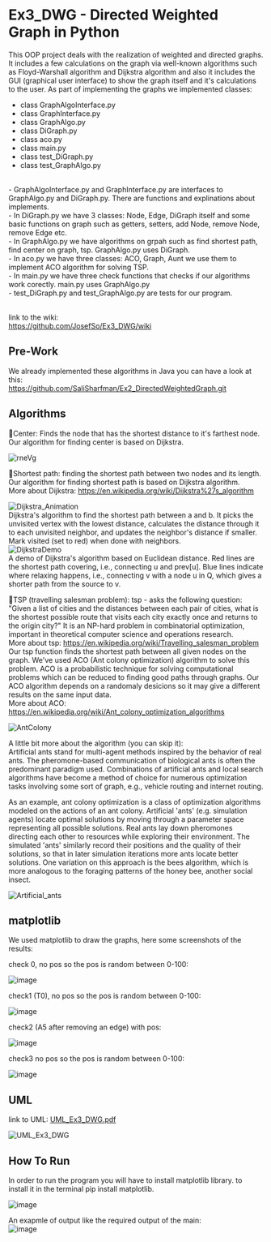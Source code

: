# Ex3_DWG - Directed Weighted Graph in Python

This OOP project deals with the realization of weighted and directed graphs. It includes a few calculations on the graph via well-known algorithms such as Floyd-Warshall algorithm and Dijkstra algorithm and also it includes the GUI (graphical user interface) to show the graph itself and it's calculations to the user. 
As part of implementing the graphs we implemented classes:


* class GraphAlgoInterface.py
* class GraphInterface.py
* class GraphAlgo.py
* class DiGraph.py
* class aco.py
* class main.py
* class test_DiGraph.py
* class test_GraphAlgo.py

<br>
- GraphAlgoInterface.py and GraphInterface.py are interfaces to GraphAlgo.py and DiGraph.py. There are functions and explinations about implements.
<br>
- In DiGraph.py we have 3 classes: Node, Edge, DiGraph itself and some basic functions on graph such as getters, setters, add Node, remove Node, remove Edge etc.
<br>
- In GraphAlgo.py we have algorithms on grpah such as find shortest path, find center on graph, tsp. GraphAlgo.py uses DiGraph. 
<br>
- In aco.py we have three classes: ACO, Graph, Aunt we use them to implement ACO algorithm for solving TSP.
<br>
- In main.py we have three check functions that checks if our algorithms work corectly. main.py uses GraphAlgo.py
<br>
- test_DiGraph.py and test_GraphAlgo.py are tests for our program.
<br>
<br>

link to the wiki: <br>
https://github.com/JosefSo/Ex3_DWG/wiki

## Pre-Work

We already implemented these algorithms in Java you can have a look at this: <br>
https://github.com/SaliSharfman/Ex2_DirectedWeightedGraph.git


## Algorithms 

🔹Center: Finds the node that has the shortest distance to it's farthest node. Our algorithm for finding center is based on Dijkstra.

![rneVg](https://user-images.githubusercontent.com/77780368/147604052-001066c4-5886-42ce-a6e5-82257c2b40b3.png)

🔹Shortest path: finding the shortest path between two nodes and its length. Our algorithm for finding shortest path is based on Dijkstra algorithm.
<br> 
More about Dijkstra: https://en.wikipedia.org/wiki/Dijkstra%27s_algorithm

![Dijkstra_Animation](https://user-images.githubusercontent.com/77780368/147604706-c57dd14a-ded5-4160-b734-5bd6ad4947a5.gif) <br>
Dijkstra's algorithm to find the shortest path between a and b. It picks the unvisited vertex with the lowest distance, calculates the distance through it to each unvisited neighbor, and updates the neighbor's distance if smaller. Mark visited (set to red) when done with neighbors.  <br>
![DijkstraDemo](https://user-images.githubusercontent.com/77780368/147604870-42dbf28e-91ad-42cf-a164-fb0861655a9c.gif) <br>
A demo of Dijkstra's algorithm based on Euclidean distance. Red lines are the shortest path covering, i.e., connecting u and prev[u]. Blue lines indicate where relaxing happens, i.e., connecting v with a node u in Q, which gives a shorter path from the source to v.
<br>



🔹TSP (travelling salesman problem): tsp - asks the following question: "Given a list of cities and the distances between each pair of cities, what is the shortest possible route that visits each city exactly once and returns to the origin city?" It is an NP-hard problem in combinatorial optimization, important in theoretical computer science and operations research. <br>
More about tsp:  https://en.wikipedia.org/wiki/Travelling_salesman_problem <br>
Our tsp function finds the shortest path between all given nodes on the graph. We've used ACO (Ant colony optimization) algorithm to solve this problem. ACO is a probabilistic technique for solving computational problems which can be reduced to finding good paths through graphs. Our ACO algorithm depends on a randomaly desicions so it may give a different results on the same input data. <br>
More about ACO:  https://en.wikipedia.org/wiki/Ant_colony_optimization_algorithms <br>

![AntColony](https://user-images.githubusercontent.com/77780368/147604381-28079434-1390-4ce9-b86f-a7d2bdecb753.gif)

A little bit more about the algorithm (you can skip it):<br> Artificial ants stand for multi-agent methods inspired by the behavior of real ants. The pheromone-based communication of biological ants is often the predominant paradigm used. Combinations of artificial ants and local search algorithms have become a method of choice for numerous optimization tasks involving some sort of graph, e.g., vehicle routing and internet routing.

As an example, ant colony optimization is a class of optimization algorithms modeled on the actions of an ant colony. Artificial 'ants' (e.g. simulation agents) locate optimal solutions by moving through a parameter space representing all possible solutions. Real ants lay down pheromones directing each other to resources while exploring their environment. The simulated 'ants' similarly record their positions and the quality of their solutions, so that in later simulation iterations more ants locate better solutions. One variation on this approach is the bees algorithm, which is more analogous to the foraging patterns of the honey bee, another social insect.

![Artificial_ants](https://user-images.githubusercontent.com/77780368/147603511-8f003663-f8eb-4efd-8e02-6df8dd9dc5cd.jpg)


## matplotlib

We used matplotlib to draw the graphs, here some screenshots of the results:

check 0, no pos so the pos is random between 0-100:  <br>

![image](https://user-images.githubusercontent.com/75334138/147599233-29f5bc5d-db32-4950-8639-035549e3ece8.png)
 
check1 (T0), no pos so the pos is random between 0-100: <br>

![image](https://user-images.githubusercontent.com/75334138/147599314-738e8289-4336-40bd-8cad-fcabe8dce715.png)

check2 (A5 after removing an edge) with pos: <br>

![image](https://user-images.githubusercontent.com/75334138/147599385-7693df7b-9a2d-41de-bee5-ff0d9931cb25.png)

check3 no pos so the pos is random between 0-100: <br>

![image](https://user-images.githubusercontent.com/75334138/147599517-3d353ebe-de48-4327-9046-38e8b4ba79a5.png)



## UML

link to UML: [UML_Ex3_DWG.pdf](https://github.com/JosefSo/Ex3_DWG/files/7786355/UML_Ex3_DWG.pdf)


![UML_Ex3_DWG](https://user-images.githubusercontent.com/86108478/147605870-3a01f9dc-d4bb-41c3-9543-7843e4ad8584.jpg)



## How To Run

In order to run the program you will have to install matplotlib library. to install it in the terminal pip install matplotlib.

![image](https://user-images.githubusercontent.com/75334138/147597429-72bb6735-c163-43cb-9165-899a96286178.png)

An exapmle of output like the required output of the main: <br>
![image](https://user-images.githubusercontent.com/75334138/147598653-ef875698-f9b2-4822-ab53-2d6fd3398ce5.png)






